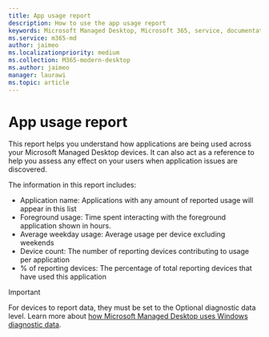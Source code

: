 ```yaml
---
title: App usage report
description: How to use the app usage report
keywords: Microsoft Managed Desktop, Microsoft 365, service, documentation
ms.service: m365-md
author: jaimeo
ms.localizationpriority: medium
ms.collection: M365-modern-desktop
ms.author: jaimeo
manager: laurawi
ms.topic: article
---
```


# App usage report

This report helps you understand how applications are being used across your Microsoft Managed Desktop devices. It can also act as a reference to help you assess any effect on your users when application issues are discovered. 

The information in this report includes: 

- Application name: Applications with any amount of reported usage will appear in this list 
- Foreground usage: Time spent interacting with the foreground application shown in hours. 
- Average weekday usage: Average usage per device excluding weekends 
- Device count: The number of reporting devices contributing to usage per application 
- % of reporting devices: The percentage of total reporting devices that have used this application  

> [!IMPORTANT]
> For devices to report data, they must be set to the Optional diagnostic data level. Learn more about [how Microsoft Managed Desktop uses Windows diagnostic data](service-description/privacy-personal-data.md). 